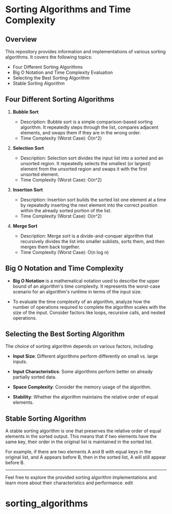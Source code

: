 # Sorting Algorithms and Time Complexity

## Overview

This repository provides information and implementations of various sorting algorithms. It covers the following topics:

- Four Different Sorting Algorithms
- Big O Notation and Time Complexity Evaluation
- Selecting the Best Sorting Algorithm
- Stable Sorting Algorithm

## Four Different Sorting Algorithms

1. **Bubble Sort**
   - Description: Bubble sort is a simple comparison-based sorting algorithm. It repeatedly steps through the list, compares adjacent elements, and swaps them if they are in the wrong order.
   - Time Complexity (Worst Case): O(n^2)

2. **Selection Sort**
   - Description: Selection sort divides the input list into a sorted and an unsorted region. It repeatedly selects the smallest (or largest) element from the unsorted region and swaps it with the first unsorted element.
   - Time Complexity (Worst Case): O(n^2)

3. **Insertion Sort**
   - Description: Insertion sort builds the sorted list one element at a time by repeatedly inserting the next element into the correct position within the already sorted portion of the list.
   - Time Complexity (Worst Case): O(n^2)

4. **Merge Sort**
   - Description: Merge sort is a divide-and-conquer algorithm that recursively divides the list into smaller sublists, sorts them, and then merges them back together.
   - Time Complexity (Worst Case): O(n log n)

## Big O Notation and Time Complexity

- **Big O Notation** is a mathematical notation used to describe the upper bound of an algorithm's time complexity. It represents the worst-case scenario for an algorithm's runtime in terms of the input size.

- To evaluate the time complexity of an algorithm, analyze how the number of operations required to complete the algorithm scales with the size of the input. Consider factors like loops, recursive calls, and nested operations.

## Selecting the Best Sorting Algorithm

The choice of sorting algorithm depends on various factors, including:

- **Input Size**: Different algorithms perform differently on small vs. large inputs.

- **Input Characteristics**: Some algorithms perform better on already partially sorted data.

- **Space Complexity**: Consider the memory usage of the algorithm.

- **Stability**: Whether the algorithm maintains the relative order of equal elements.

## Stable Sorting Algorithm

A stable sorting algorithm is one that preserves the relative order of equal elements in the sorted output. This means that if two elements have the same key, their order in the original list is maintained in the sorted list.

For example, if there are two elements A and B with equal keys in the original list, and A appears before B, then in the sorted list, A will still appear before B.

---

Feel free to explore the provided sorting algorithm implementations and learn more about their characteristics and performance.
edit
# sorting_algorithms
